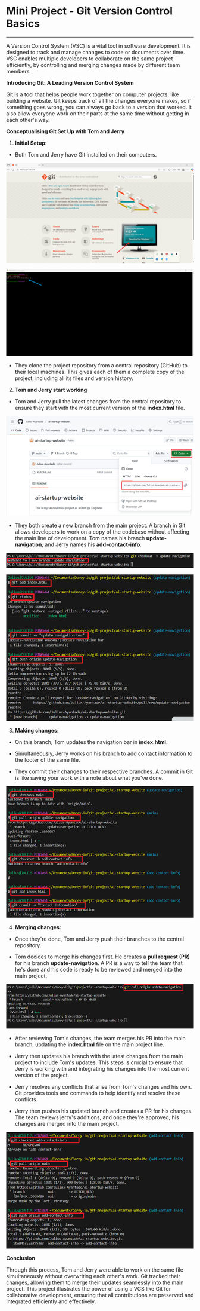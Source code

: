 # **Mini Project - Git Version Control Basics**
---

A Version Control System (VSC) is a vital tool in software development. It is designed to track and manage changes to code or documents over time. VSC enables multiple developers to collaborate on the same project efficiently, by controlling and merging changes made by different team members.


**Introducing Git: A Leading Version Control System**

Git is a tool that helps people work together on computer projects, like building a website. Git keeps track of all the changes everyone makes, so if something goes wrong, you can always go back to a version that worked. It also allow everyone work on their parts at the same time without getting in each other's way.


**Conceptualising Git Set Up with Tom and Jerry**

1. **Initial Setup:**

* Both Tom and Jerry have Git installed on their computers.
  
![sudo](./img/3.git_download.png)

![sudo](./img/4.git_launching.png)
  
* They clone the project repository from a central repository (GitHub) to their local machines. This gives each of them a complete copy of the project, including all its files and version history.
  

2. **Tom and Jerry start working**

* Tom and Jerry pull the latest changes from the central repository to ensure they start with the most current version of the **index.html** file.
  
![sudo](./img/3.copy_code.png) 

* They both create a new branch from the main project. A branch in Git allows developers to work on a copy of the codebase without affecting the main line of development. Tom names his branch **update-navigation**, and Jerry names his **add-contact-info**.

![sudo](./img/2.Tom_branch.png)

![sudo](./img/06_Tom_add_commit_pushed.png)


3. **Making changes:**
  
* On this branch, Tom updates the navigation bar in **index.html**.
  
* Simultaneously, Jerry works on his branch to add contact information to the footer of the same file.
  
* They commit their changes to their respective branches. A commit in Git is like saving your work with a note about what you've done.

![sudo](./img/07_Jerry_brach_add_commit.png)  

4. **Merging changes:**
   
* Once they're done, Tom and Jerry push their branches to the central repository.


* Tom decides to merge his changes first. He creates a **pull request (PR)** for his branch **update-navigation**. A PR is a way to tell the team that he's done and his code is ready to be reviewed and merged into the main project.

![sudo](./img/6.Jerry_pull.png)  

* After reviewing Tom's changes, the team merges his PR into the main branch, updating the **index.html** file on the main project line.
  
* Jerry then updates his branch with the latest changes from the main project to include Tom's updates. This steps is crucial to ensure that Jerry is working with and integrating his changes into the most current version of the project.
  
* Jerry resolves any conflicts that arise from Tom's changes and his own. Git provides tools and commands to help identify and resolve these conflicts.
  
* Jerry then pushes his updated branch and creates a PR for his changes. The team reviews jerry's additions, and once they're approved, his changes are merged into the main project.

![sudo](./img/09_Jerry_checkout_push.png)

**Conclusion**

Through this process, Tom and Jerry were able to work on the same file simultaneously without overwriting each other's work. Git tracked their changes, allowing them to merge their updates seamlessly into the main project. This project illustrates the power of using a VCS like Git for collaborative development, ensuring that all contributions are preserved and integrated efficiently and effectively.
